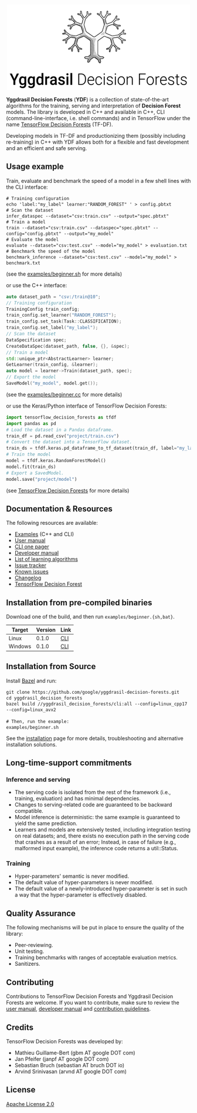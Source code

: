 <p align="center">
<img src="documentation/image/logo.png"  />
</p>

**Yggdrasil Decision Forests** (**YDF**) is a collection of state-of-the-art
algorithms for the training, serving and interpretation of **Decision Forest**
models. The library is developed in C++ and available in C++, CLI
(command-line-interface, i.e. shell commands) and in TensorFlow under the name
[TensorFlow Decision Forests](https://github.com/tensorflow/decision-forests)
(TF-DF).

Developing models in TF-DF and productionizing them (possibly including
re-training) in C++ with YDF allows both for a flexible and fast development and
an efficient and safe serving.

## Usage example

Train, evaluate and benchmark the speed of a model in a few shell lines with the
CLI interface:

```shell
# Training configuration
echo 'label:"my_label" learner:"RANDOM_FOREST" ' > config.pbtxt
# Scan the dataset
infer_dataspec --dataset="csv:train.csv" --output="spec.pbtxt"
# Train a model
train --dataset="csv:train.csv" --dataspec="spec.pbtxt" --config="config.pbtxt" --output="my_model"
# Evaluate the model
evaluate --dataset="csv:test.csv" --model="my_model" > evaluation.txt
# Benchmark the speed of the model
benchmark_inference --dataset="csv:test.csv" --model="my_model" > benchmark.txt
```

(see the [examples/beginner.sh](examples/beginner.sh) for more details)

or use the C++ interface:

```c++
auto dataset_path = "csv:/train@10";
// Training configuration
TrainingConfig train_config;
train_config.set_learner("RANDOM_FOREST");
train_config.set_task(Task::CLASSIFICATION);
train_config.set_label("my_label");
// Scan the dataset
DataSpecification spec;
CreateDataSpec(dataset_path, false, {}, &spec);
// Train a model
std::unique_ptr<AbstractLearner> learner;
GetLearner(train_config, &learner);
auto model = learner->Train(dataset_path, spec);
// Export the model
SaveModel("my_model", model.get());
```

(see the [examples/beginner.cc](examples/beginner.cc) for more details)

or use the Keras/Python interface of TensorFlow Decision Forests:

```python
import tensorflow_decision_forests as tfdf
import pandas as pd
# Load the dataset in a Pandas dataframe.
train_df = pd.read_csv("project/train.csv")
# Convert the dataset into a TensorFlow dataset.
train_ds = tfdf.keras.pd_dataframe_to_tf_dataset(train_df, label="my_label")
# Train the model
model = tfdf.keras.RandomForestModel()
model.fit(train_ds)
# Export a SavedModel.
model.save("project/model")
```

(see
[TensorFlow Decision Forests](https://github.com/tensorflow/decision-forests)
for more details)

## Documentation & Resources

The following resources are available:

-   [Examples](examples) (C++ and CLI)
-   [User manual](documentation/user_manual.md)
-   [CLI one pager](documentation/cli.txt)
-   [Developer manual](documentation/developer_manual.md)
-   [List of learning algorithms](documentation/learners.md)
-   [Issue tracker](https://github.com/google/yggdrasil-decision-forests/issues)
-   [Known issues](documentation/known_issues.md)
-   [Changelog](CHANGELOG.md)
-   [TensorFlow Decision Forest](https://github.com/tensorflow/decision-forests)

## Installation from pre-compiled binaries

Download one of the build, and then run `examples/beginner.{sh,bat}`.

Target  | Version | Link
------- | ------- | ----
Linux   | 0.1.0   | [CLI](https://github.com/google/yggdrasil-decision-forests/releases/download/0.1.0/cli_linux.zip)
Windows | 0.1.0   | [CLI](https://github.com/google/yggdrasil-decision-forests/releases/download/0.1.0/cli_windows.zip)

## Installation from Source

Install [Bazel](https://docs.bazel.build/versions/4.0.0/getting-started.html)
and run:

```shell
git clone https://github.com/google/yggdrasil-decision-forests.git
cd yggdrasil_decision_forests
bazel build //yggdrasil_decision_forests/cli:all --config=linux_cpp17 --config=linux_avx2

# Then, run the example:
examples/beginner.sh
```

See the [installation](documentation/installation.md) page for more details,
troubleshooting and alternative installation solutions.

## Long-time-support commitments

### Inference and serving

-   The serving code is isolated from the rest of the framework (i.e., training,
    evaluation) and has minimal dependencies.
-   Changes to serving-related code are guaranteed to be backward compatible.
-   Model inference is deterministic: the same example is guaranteed to yield
    the same prediction.
-   Learners and models are extensively tested, including integration testing on
    real datasets; and, there exists no execution path in the serving code that
    crashes as a result of an error; Instead, in case of failure (e.g.,
    malformed input example), the inference code returns a util::Status.

### Training

-   Hyper-parameters' semantic is never modified.
-   The default value of hyper-parameters is never modified.
-   The default value of a newly-introduced hyper-parameter is set in such a way
    that the hyper-parameter is effectively disabled.

## Quality Assurance

The following mechanisms will be put in place to ensure the quality of the
library:

-   Peer-reviewing.
-   Unit testing.
-   Training benchmarks with ranges of acceptable evaluation metrics.
-   Sanitizers.

## Contributing

Contributions to TensorFlow Decision Forests and Yggdrasil Decision Forests are
welcome. If you want to contribute, make sure to review the
[user manual](documentation/user_manual.md),
[developer manual](documentation/developer_manual.md) and
[contribution guidelines](CONTRIBUTING.md).

## Credits

TensorFlow Decision Forests was developed by:

-   Mathieu Guillame-Bert (gbm AT google DOT com)
-   Jan Pfeifer (janpf AT google DOT com)
-   Sebastian Bruch (sebastian AT bruch DOT io)
-   Arvind Srinivasan (arvnd AT google DOT com)

## License

[Apache License 2.0](LICENSE)
